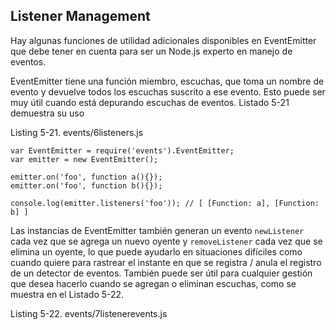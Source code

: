 ## Listener Management

Hay algunas funciones de utilidad adicionales disponibles en
EventEmitter que debe tener en cuenta para ser un Node.js
experto en manejo de eventos.

EventEmitter tiene una función miembro, escuchas,
que toma un nombre de evento y devuelve todos los escuchas
suscrito a ese evento. Esto puede ser muy útil
cuando está depurando escuchas de eventos. Listado 5-21 demuestra
su uso

Listing 5-21. events/6listeners.js

```
var EventEmitter = require('events').EventEmitter;
var emitter = new EventEmitter();

emitter.on('foo', function a(){});
emitter.on('foo', function b(){});

console.log(emitter.listeners('foo')); // [ [Function: a], [Function: b] ]
```

Las instancias de EventEmitter también generan
un evento `newListener` cada vez que se agrega un nuevo oyente y
`removeListener` cada vez que se elimina un oyente, lo que puede
ayudarlo en situaciones difíciles como cuando quiere
para rastrear el instante en que se registra / anula el registro
de un detector de eventos. También puede ser útil para cualquier gestión que
desea hacerlo cuando se agregan o eliminan escuchas,
como se muestra en el Listado 5-22.

Listing 5-22. events/7listenerevents.js

